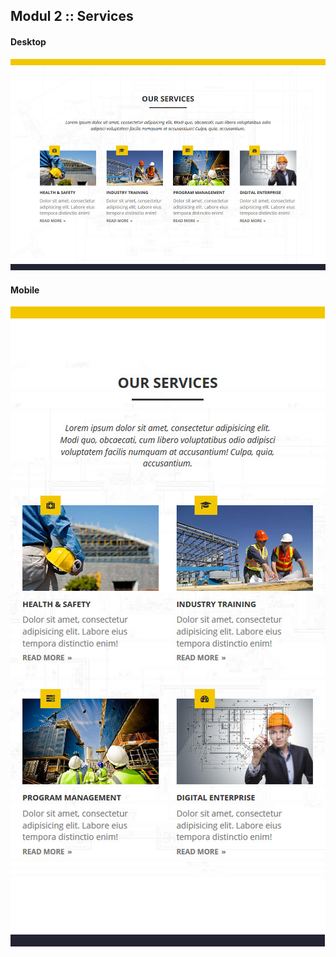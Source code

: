 ## Modul 2 :: Services

#### Desktop
![Desktop view](images/services.jpg?raw=true "Desktop View")

#### Mobile
![Mobile view](images/services-mobile.jpg?raw=true "Mobile View")